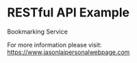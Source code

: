 # RESTful API Example
 Bookmarking Service

For more information please visit: https://www.jasonlaipersonalwebpage.com
